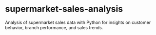 # supermarket-sales-analysis
Analysis of supermarket sales data with Python for insights on customer behavior, branch performance, and sales trends.
